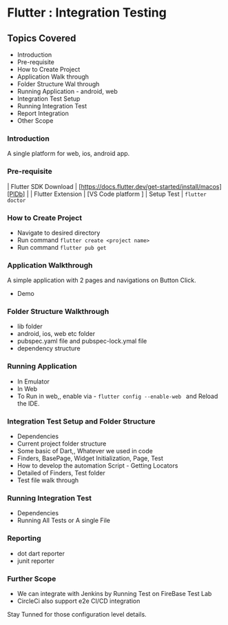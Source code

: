 # Flutter : Integration Testing

## Topics Covered
- Introduction
- Pre-requisite
- How to Create Project
- Application Walk through
- Folder Structure Wal through
- Running Application - android, web 
- Integration Test Setup
- Running Integration Test
- Report Integration
- Other Scope

### Introduction
 A single platform for web, ios, android app.

### Pre-requisite
| Flutter SDK Download | [https://docs.flutter.dev/get-started/install/macos][PlDb] |
| Flutter Extension | [VS Code platform ]
| Setup Test | ````flutter doctor ````

### How to Create Project
- Navigate to desired directory
- Run command ````flutter create <project name> ````
- Run command ````flutter pub get ````

### Application Walkthrough
A simple application with 2 pages and navigations on Button Click.
 - Demo

### Folder Structure Walkthrough
 - lib folder
 - android, ios, web etc folder
 - pubspec.yaml file and pubspec-lock.ymal file
 - dependency structure

### Running Application
 - In Emulator
 - In Web 
 -    To Run in web,, enable via - ````flutter config --enable-web ````
      and Reload the IDE.

### Integration Test Setup and Folder Structure
 - Dependencies
 - Current project folder structure
 - Some basic of Dart,, Whatever we used in code
 - Finders, BasePage, Widget Initialization, Page, Test
 - How to develop the automation Script - Getting Locators
 - Detailed of Finders, Test folder
 - Test file walk through

### Running Integration Test
 - Dependencies
 - Running All Tests or A single File
 
### Reporting
 - dot dart reporter
 - junit reporter

### Further Scope
 - We can integrate with Jenkins by Running Test on FireBase Test Lab
 - CircleCi also support e2e CI/CD integration 

Stay Tunned for those configuration level details.




